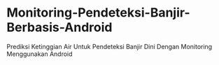 # Monitoring-Pendeteksi-Banjir-Berbasis-Android
Prediksi Ketinggian Air Untuk Pendeteksi Banjir Dini Dengan Monitoring Menggunakan Android
